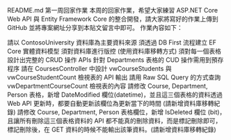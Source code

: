 
README.md
第一周回家作業
本周的回家作業，希望大家練習 ASP.NET Core Web API 與 Entity Framework Core 的整合開發，請大家將寫好的作業上傳到 GitHub 並將專案網址分享到本貼文留言中即可。 作業內容如下：

請以 ContosoUniversity 資料庫為主要資料來源
須透過 DB First 流程建立 EF Core 實體資料模型
須對資料庫進行版控 (使用資料庫移轉方式)
須對每一個表格設計出完整的 CRUD 操作 APIs
針對 Departments 表格的 CUD 操作需用到預存程序
請在 CoursesController 中設計 vwCourseStudents 與 vwCourseStudentCount 檢視表的 API 輸出
請用 Raw SQL Query 的方式查詢 vwDepartmentCourseCount 檢視表的內容
請修改 Course, Department, Person 表格，新增 DateModified 欄位(datetime)，並且這三個表格的資料透過 Web API 更新時，都要自動更新該欄位為更新當下的時間 (請新增資料庫移轉紀錄)
請修改 Course, Department, Person 表格欄位，新增 IsDeleted 欄位 (bit)，且讓所有刪除這三個表格資料的 API 都不能真的刪除資料，而是標記刪除即可，標記刪除後，在 GET 資料的時候不能輸出該筆資料。(請新增資料庫移轉紀錄)
